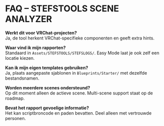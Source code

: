 # FAQ – STEFSTOOLS SCENE ANALYZER

**Werkt dit voor VRChat-projecten?**  
Ja, de tool herkent VRChat-specifieke componenten en geeft extra hints.

**Waar vind ik mijn rapporten?**  
Standaard in `Assets/STEFSTOOLS/STEFSLOGS/`. Easy Mode laat je ook zelf een locatie kiezen.

**Kan ik mijn eigen templates gebruiken?**  
Ja, plaats aangepaste sjablonen in `Blueprints/Starter/` met dezelfde bestandsnamen.

**Worden meerdere scenes ondersteund?**  
Op dit moment alleen de actieve scene. Multi-scene support staat op de roadmap.

**Bevat het rapport gevoelige informatie?**  
Het kan scriptbroncode en paden bevatten. Deel alleen met vertrouwde personen.
